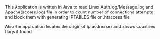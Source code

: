 This Application is written in Java to read Linux Auth.log/Message.log and Apache(access.log) file in order to count number
of connections attempts and block them with generating IPTABLES file or .htaccess file.

Also the application locates the origin of ip addresses and shows countries flags if found